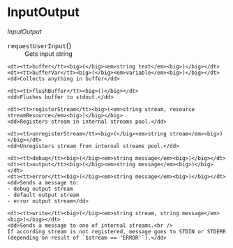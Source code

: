 # InputOutput

*InputOutput*

<dl>
	<dt><tt>requestUserInput</tt><big>()</big></dt>
	<dd>Gets input string</dd>

	<dt><tt>buffer</tt><big>(</big><em>string text</em><big>)</big></dt>
	<dt><tt>bufferVar</tt><big>(</big><em>variable</em><big>)</big></dt>
	<dd>Collects anything in buffer</dd>

	<dt><tt>flushBuffer</tt><big>()</big></dt>
	<dd>Flushes buffer to stdout.</dd>

	<dt><tt>registerStream</tt><big>(<em>string stream, resource streamResource</em><big>)</big></big>
	<dd>Registers stream in internal streams pool.</dd>

	<dt><tt>unregisterStream</tt><big>(</big><em>string stream</em><big>)</big></dt>
	<dd>Unregisters stream from internal streams pool.</dd>

	<dt><tt>debug</tt><big>(</big><em>string message</em><big>)</big></dt>
	<dt><tt>output</tt><big>(</big><em>string message</em><big>)</big></dt>
	<dt><tt>error</tt><big>(</big><em>string message</em><big>)</big></dt>
	<dd>Sends a message to:
	- debug output stream
	- default output stream
	- error output stream</dd>

	<dt><tt>write</tt><big>(</big><em>string stream, string message</em><big>)</big></dt>
	<dd>Sends a message to one of internal streams.<br />
	If according stream is not registered, message goes to STDIN or STDERR (depending on result of `$stream == 'ERROR'`).</dd>

</dl>
